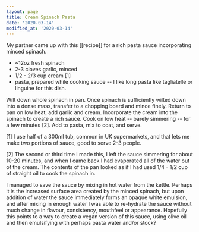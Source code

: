 ```yaml
---
layout: page
title: Cream Spinach Pasta
date: '2020-03-14'
modified_at: '2020-03-14'
---
```


My partner came up with this [[recipe]] for a rich pasta sauce incorporating minced spinach.

* ~12oz fresh spinach
* 2-3 cloves garlic, minced
* 1/2 - 2/3 cup cream [1]
* pasta, prepared while cooking sauce -- I like long pasta like tagliatelle or linguine for this dish.

Wilt down whole spinach in pan. Once spinach is sufficiently wilted down into a dense mass, transfer to a chopping board and mince finely. Return to pan on low heat, add garlic and cream. Incorporate the cream into the spinach to create a rich sauce. Cook on low heat -- barely simmering -- for a few minutes [2]. Add to pasta, mix to coat, and serve.

[1] I use half of a 300ml tub, common in UK supermarkets, and that lets me make two portions of sauce, good to serve 2-3 people.

[2] The second or third time I made this, I left the sauce simmering for about 10-20 minutes, and when I came back I had evaporated all of the water out of the cream. The contents of the pan looked as if I had used 1/4 - 1/2 cup of straight oil to cook the spinach in.

I managed to save the sauce by mixing in hot water from the kettle. Perhaps it is the increased surface area created by the minced spinach, but upon addition of water the sauce immediately forms an opaque white emulsion, and after mixing in enough water I was able to re-hydrate the sauce without much change in flavour, consistency, mouthfeel or appearance. Hopefully this points to a way to create a vegan version of this sauce, using olive oil and then emulsifying with perhaps pasta water and/or stock?

